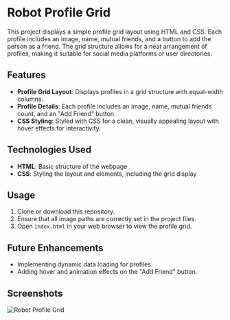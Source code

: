 # Robot Profile Grid

This project displays a simple profile grid layout using HTML and CSS. Each profile includes an image, name, mutual friends, and a button to add the person as a friend. The grid structure allows for a neat arrangement of profiles, making it suitable for social media platforms or user directories.

## Features

- **Profile Grid Layout**: Displays profiles in a grid structure with equal-width columns.
- **Profile Details**: Each profile includes an image, name, mutual friends count, and an "Add Friend" button.
- **CSS Styling**: Styled with CSS for a clean, visually appealing layout with hover effects for interactivity.

## Technologies Used

- **HTML**: Basic structure of the webpage
- **CSS**: Styling the layout and elements, including the grid display

## Usage

1. Clone or download this repository.
2. Ensure that all image paths are correctly set in the project files.
3. Open `index.html` in your web browser to view the profile grid.

## Future Enhancements

- Implementing dynamic data loading for profiles.
- Adding hover and animation effects on the "Add Friend" button.

## Screenshots

![Robot Profile Grid](screenshot.png) <!-- Add a screenshot file in your project directory for reference -->

